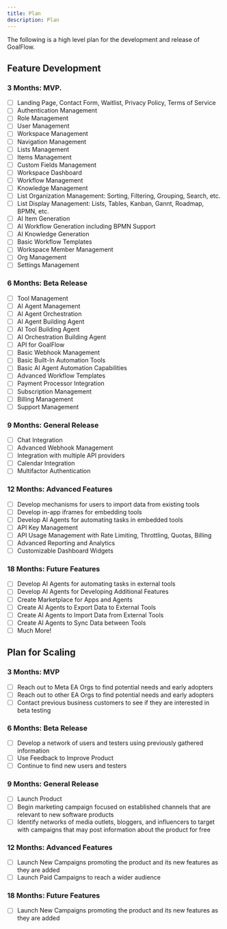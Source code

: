 ```yaml
---
title: Plan
description: Plan
---
```


The following is a high level plan for the development and release of GoalFlow.

## Feature Development

### 3 Months: MVP.

- [ ] Landing Page, Contact Form, Waitlist, Privacy Policy, Terms of Service
- [ ] Authentication Management
- [ ] Role Management
- [ ] User Management
- [ ] Workspace Management
- [ ] Navigation Management
- [ ] Lists Management
- [ ] Items Management
- [ ] Custom Fields Management
- [ ] Workspace Dashboard
- [ ] Workflow Management
- [ ] Knowledge Management
- [ ] List Organization Management: Sorting, Filtering, Grouping, Search, etc.
- [ ] List Display Management: Lists, Tables, Kanban, Gannt, Roadmap, BPMN, etc.
- [ ] AI Item Generation
- [ ] AI Workflow Generation including BPMN Support
- [ ] AI Knowledge Generation
- [ ] Basic Workflow Templates
- [ ] Workspace Member Management
- [ ] Org Management
- [ ] Settings Management

### 6 Months: Beta Release

- [ ] Tool Management
- [ ] AI Agent Management
- [ ] AI Agent Orchestration
- [ ] AI Agent Building Agent
- [ ] AI Tool Building Agent
- [ ] AI Orchestration Building Agent
- [ ] API for GoalFlow
- [ ] Basic Webhook Management
- [ ] Basic Built-In Automation Tools
- [ ] Basic AI Agent Automation Capabilities
- [ ] Advanced Workflow Templates
- [ ] Payment Processor Integration
- [ ] Subscription Management
- [ ] Billing Management
- [ ] Support Management

### 9 Months: General Release

- [ ] Chat Integration
- [ ] Advanced Webhook Management
- [ ] Integration with multiple API providers
- [ ] Calendar Integration
- [ ] Multifactor Authentication

### 12 Months: Advanced Features

- [ ] Develop mechanisms for users to import data from existing tools
- [ ] Develop in-app iframes for embedding tools
- [ ] Develop AI Agents for automating tasks in embedded tools
- [ ] API Key Management
- [ ] API Usage Management with Rate Limiting, Throttling, Quotas, Billing
- [ ] Advanced Reporting and Analytics
- [ ] Customizable Dashboard Widgets

### 18 Months: Future Features

- [ ] Develop AI Agents for automating tasks in external tools
- [ ] Develop AI Agents for Developing Additional Features
- [ ] Create Marketplace for Apps and Agents
- [ ] Create AI Agents to Export Data to External Tools
- [ ] Create AI Agents to Import Data from External Tools
- [ ] Create AI Agents to Sync Data between Tools
- [ ] Much More!

## Plan for Scaling

### 3 Months: MVP

- [ ] Reach out to Meta EA Orgs to find potential needs and early adopters
- [ ] Reach out to other EA Orgs to find potential needs and early adopters
- [ ] Contact previous business customers to see if they are interested in beta testing

### 6 Months: Beta Release

- [ ] Develop a network of users and testers using previously gathered information
- [ ] Use Feedback to Improve Product
- [ ] Continue to find new users and testers

### 9 Months: General Release

- [ ] Launch Product
- [ ] Begin marketing campaign focused on established channels that are relevant to new software products
- [ ] Identify networks of media outlets, bloggers, and influencers to target with campaigns that may post information about the product for free

### 12 Months: Advanced Features

- [ ] Launch New Campaigns promoting the product and its new features as they are added
- [ ] Launch Paid Campaigns to reach a wider audience

### 18 Months: Future Features

- [ ] Launch New Campaigns promoting the product and its new features as they are added
